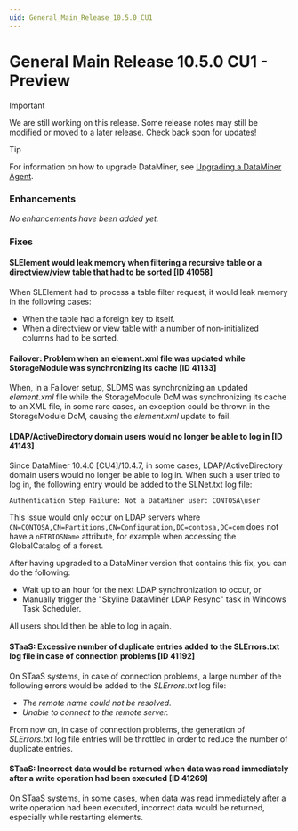 ```yaml
---
uid: General_Main_Release_10.5.0_CU1
---
```


# General Main Release 10.5.0 CU1 - Preview

> [!IMPORTANT]
> We are still working on this release. Some release notes may still be modified or moved to a later release. Check back soon for updates!

> [!TIP]
> For information on how to upgrade DataMiner, see [Upgrading a DataMiner Agent](xref:Upgrading_a_DataMiner_Agent).

### Enhancements

*No enhancements have been added yet.*

### Fixes

#### SLElement would leak memory when filtering a recursive table or a directview/view table that had to be sorted [ID 41058]

<!-- MR 10.4.0 [CU10]/10.5.0 [CU1] - FR 10.5.1 -->

When SLElement had to process a table filter request, it would leak memory in the following cases:

- When the table had a foreign key to itself.
- When a directview or view table with a number of non-initialized columns had to be sorted.

#### Failover: Problem when an element.xml file was updated while StorageModule was synchronizing its cache [ID 41133]

<!-- MR 10.5.0 [CU1] - FR 10.5.1 -->

When, in a Failover setup, SLDMS was synchronizing an updated *element.xml* file while the StorageModule DcM was synchronizing its cache to an XML file, in some rare cases, an exception could be thrown in the StorageModule DcM, causing the *element.xml* update to fail.

#### LDAP/ActiveDirectory domain users would no longer be able to log in [ID 41143]

<!-- MR 10.4.0 [CU10]/10.5.0 [CU1] - FR 10.5.1 -->

Since DataMiner 10.4.0 [CU4]/10.4.7, in some cases, LDAP/ActiveDirectory domain users would no longer be able to log in. When such a user tried to log in, the following entry would be added to the SLNet.txt log file:

`Authentication Step Failure: Not a DataMiner user: CONTOSA\user`

This issue would only occur on LDAP servers where `CN=CONTOSA,CN=Partitions,CN=Configuration,DC=contosa,DC=com` does not have a `nETBIOSName` attribute, for example when accessing the GlobalCatalog of a forest.

After having upgraded to a DataMiner version that contains this fix, you can do the following:

- Wait up to an hour for the next LDAP synchronization to occur, or
- Manually trigger the "Skyline DataMiner LDAP Resync" task in Windows Task Scheduler.

All users should then be able to log in again.

#### STaaS: Excessive number of duplicate entries added to the SLErrors.txt log file in case of connection problems [ID 41192]

<!-- MR 10.4.0 [CU10]/10.5.0 [CU1] - FR 10.5.1 -->

On STaaS systems, in case of connection problems, a large number of the following errors would be added to the *SLErrors.txt* log file:

- *The remote name could not be resolved.*
- *Unable to connect to the remote server.*

From now on, in case of connection problems, the generation of *SLErrors.txt* log file entries will be throttled in order to reduce the number of duplicate entries.

#### STaaS: Incorrect data would be returned when data was read immediately after a write operation had been executed [ID 41269]

<!-- MR 10.5.0 [CU1] - FR 10.4.12 [CU0] -->

On STaaS systems, in some cases, when data was read immediately after a write operation had been executed, incorrect data would be returned, especially while restarting elements.
